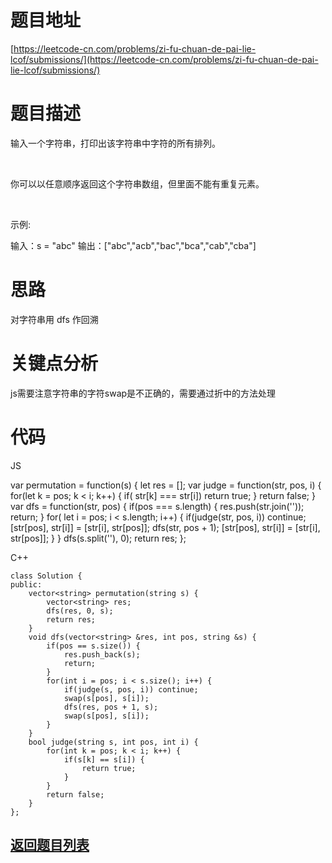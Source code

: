 # 题目地址

[https://leetcode-cn.com/problems/zi-fu-chuan-de-pai-lie-lcof/submissions/](https://leetcode-cn.com/problems/zi-fu-chuan-de-pai-lie-lcof/submissions/)

# 题目描述
输入一个字符串，打印出该字符串中字符的所有排列。

 

你可以以任意顺序返回这个字符串数组，但里面不能有重复元素。

 

示例:

输入：s = "abc"
输出：["abc","acb","bac","bca","cab","cba"]

# 思路
对字符串用 dfs 作回溯
# 关键点分析
js需要注意字符串的字符swap是不正确的，需要通过折中的方法处理
# 代码
JS

var permutation = function(s) {
    let res = [];
    var judge = function(str, pos, i) {
        for(let k = pos; k < i; k++) {
            if( str[k] === str[i]) return true;
        }
        return false;
    }
    var dfs = function(str, pos) {
        if(pos === s.length) {
            res.push(str.join(''));
            return;
        }
        for( let i = pos; i < s.length; i++) {
            if(judge(str, pos, i)) continue;
            [str[pos], str[i]] = [str[i], str[pos]];
            dfs(str, pos + 1);
            [str[pos], str[i]] = [str[i], str[pos]];
        }
    }
    dfs(s.split(''), 0);
    return res;
};

C++

    class Solution {
    public:
        vector<string> permutation(string s) {
            vector<string> res;
            dfs(res, 0, s);
            return res;
        }
        void dfs(vector<string> &res, int pos, string &s) {
            if(pos == s.size()) {
                res.push_back(s);
                return;
            }
            for(int i = pos; i < s.size(); i++) {
                if(judge(s, pos, i)) continue;
                swap(s[pos], s[i]);
                dfs(res, pos + 1, s);
                swap(s[pos], s[i]);
            }
        }
        bool judge(string s, int pos, int i) {
            for(int k = pos; k < i; k++) {
                if(s[k] == s[i]) {
                    return true;
                }
            }
            return false;
        }
    };
## [返回题目列表](../../README.md)